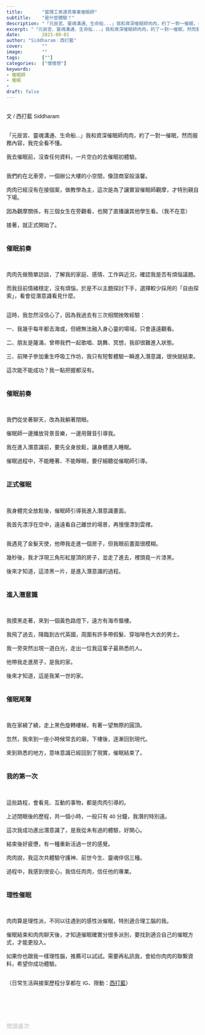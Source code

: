 ```yaml
---
title:       "當理工男遇見專業催眠師"
subtitle:    "是什麼體驗？"
description: "「元辰宮、靈魂溝通、生命船...」我和資深催眠師肉肉，約了一對一催眠，然而服務內容，我完全看不懂..."
excerpt: "「元辰宮、靈魂溝通、生命船...」我和資深催眠師肉肉，約了一對一催眠，然而服務內容，我完全看不懂..."
date:        2023-09-01
author: "Siddharam｜西打藍"
cover:       ""
image:       ""
tags:        [""]
categories:  ["慢慢想"]
keywords:
- 催眠師
- 催眠
- 
draft: false
---
```


<article style="font-family: 'Noto Sans TC', '微軟正黑體', sans-serif; font-weight: 300;">

<br>文 / 西打藍 Siddharam<br><br>

「元辰宮、靈魂溝通、生命船...」我和資深催眠師肉肉，約了一對一催眠，然而服務內容，我完全看不懂。<br><br>
我去催眠前，沒查任何資料，一片空白的去催眠初體驗。<br><br>

我們約在北車旁，一個辦公大樓的小空間，像諮商室般溫馨。<br><br>
肉肉已經沒有在接個案，做教學為主，這次是為了讓實習催眠師觀摩，才特別親自下場。<br><br>
因為觀摩關係，有三個女生在旁觀看，也開了直播讓其他學生看。（我不在意）<br><br>
接著，就正式開始了。<br><br>

<h3 class="article-h1-color">催眠前奏</h3><br>

肉肉先做簡單訪談，了解我的家庭、感情、工作與近況，確認我是否有煩惱議題。<br><br>
而我目前情緒穩定，沒有煩惱，於是不以主題探討下手，選擇較少採用的「自由探索」，看會從潛意識看見什麼。<br><br>

這時，我忽然沒信心了，因為我過去有三次相關挫敗經驗：<br><br>
一、我幾乎每年都去海或，但總無法融入身心靈的場域，只會遠遠觀看。<br><br>
二、朋友是薩滿，曾帶我們一起歌唱、跳舞、冥想，我卻很難進入狀態。<br><br>
三、前陣子參加重生呼吸工作坊，我只有短暫體驗一瞬進入潛意識，很快就結束。<br><br>
這次能不能成功？我一點把握都沒有。<br><br>

<h3 class="article-h1-color">催眠前奏</h3><br>

我們從坐著聊天，改為我躺著閉眼。<br><br>
催眠師一邊播放背景音樂，一邊用聲音引導我。<br><br>
我在進入潛意識前，要先全身放鬆，讓身體進入睡眠。<br><br>
催眠過程中，不能睡著、不能睜眼，要仔細聽從催眠師引導。<br><br>

<h3 class="article-h1-color">正式催眠</h3><br>

我身體完全放鬆後，催眠師引導我進入潛意識畫面。<br><br>
我首先漂浮在空中，遠遠看自己離世的場景，再慢慢漂到雲裡。<br><br>

我遇見了金髮天使，他帶我走進一個房子，但我眼前畫面很模糊。<br><br>
幾秒後，我才浮現三角形紅屋頂的房子，並走了進去，裡頭竟一片漆黑。<br><br>
後來才知道，這漆黑一片，是進入潛意識的過程。<br><br>

<h3 class="article-h1-color">進入潛意識</h3><br>

我摸黑走著，來到一個黃色路燈下，遠方有海市蜃樓。<br><br>
我飛了過去，降臨到古代英國，周圍有許多帶假髮、穿咖啡色大衣的男士。<br><br>
我一旁突然出現一道白光，走出一位我這輩子最熟悉的人。<br><br>
他帶我走進房子，是我的家。<br><br>
後來才知道，這是我某一世的家。<br><br>

<h3 class="article-h1-color">催眠尾聲</h3><br>

我在家繞了繞，走上黑色旋轉樓梯，有著一望無際的圓頂。<br><br>
忽然，我來到一座小時候常去的廟，下樓後，逐漸回到現代。<br><br>
來到熟悉的地方，意味意識已經回到了現實，催眠結束了。<br><br>

<h3 class="article-h1-color">我的第一次</h3><br>

這些路程，會看見、互動的事物，都是肉肉引導的。<br><br>
上述閉眼後的歷程，共一個小時，一般只有 40 分鐘，我潛的特別遠。<br><br>
這次我成功進出潛意識了，是我從未有過的體驗，好開心。<br><br>
結束後好疲憊，有一種重新活過一世的感覺。<br><br>
肉肉說，我這次共體驗守護神、前世今生、靈魂伴侶三種。<br><br>
過程中，我感到很安心，我信任肉肉，信任他的專業。<br><br>


<h3 class="article-h1-color">理性催眠</h3><br>

肉肉算是理性派，不同以往遇到的感性派催眠，特別適合理工腦的我。<br><br>
催眠結束和肉肉聊天後，才知道催眠確實分很多派別，要找到適合自己的催眠方式，才能更投入。<br><br>
如果你也跟我一樣理性腦，推薦可以試試。需要再私訊我，會給你肉肉的聯繫資料，希望你成功體驗。<br><br>

（日常生活與接案歷程分享都在 IG、限動：<a href="https://www.instagram.com/sidd.blue/" target="_blank">西打藍</a>）<br><br>

<!-- <h3 class="article-h1-color"></h3><br> -->

<br><br><br>

</article>

<div style="color: #bfbfbf; font-size: 15px;" id="busuanzi_container_page_pv">
  閱讀量<span id="busuanzi_value_page_pv"></span>次
</div>

<script src="../../js/post.js"></script>
